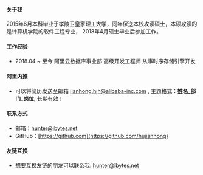 
#### 关于我
2015年6月本科毕业于孝陵卫皇家理工大学，同年保送本校攻读硕士，本硕攻读的是计算机学院的软件工程专业， 2018年4月硕士毕业后参加工作。

#### 工作经验
* 2018.04 ~ 至今 阿里云数据库事业部 高级开发工程师 从事时序存储引擎开发

#### 阿里内推
* 可以将简历发送至邮箱 <jianhong.hjh@alibaba-inc.com> , 主题格式：**姓名_部门_岗位**, 长期有效！

#### 联系方式
* 邮箱：<hunter@ibytes.net>
* GitHub：[https://github.com](https://github.com/hujianhong)

#### 友链互换
* 想要互换友链的朋友可以联系我: <hunter@ibytes.net>

